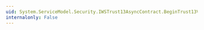 ```yaml
---
uid: System.ServiceModel.Security.IWSTrust13AsyncContract.BeginTrust13ValidateResponse(System.ServiceModel.Channels.Message,System.AsyncCallback,System.Object)
internalonly: False
---
```


